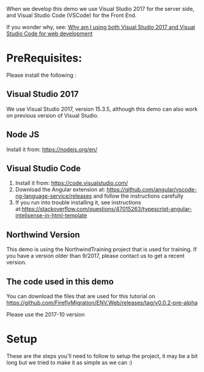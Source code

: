 ﻿
When we develop this demo we use Visual Studio 2017 for the server side, and Visual Studio Code (VSCode) for the Front End.

If you wonder why, see:
[Why am I using both Visual Studio 2017 and Visual Studio Code for web development](https://medium.com/@noam_11690/why-am-i-using-both-visual-studio-2017-and-visual-studio-code-for-web-development-7d7d71a40785)

# PreRequisites:
Please install the following :
## Visual Studio 2017
We use Visual Studio 2017, version 15.3.5, although this demo can also work on previous version of Visual Studio.

## Node JS
Install it from: https://nodejs.org/en/

## Visual Studio Code
1. Install it from: https://code.visualstudio.com/
2. Download the Angular extension at: https://github.com/angular/vscode-ng-language-service/releases and follow the instructions carefully
3. If you run into trouble installing it, see instructions at:https://stackoverflow.com/questions/47015263/typescript-angular-intelisense-in-html-template 

## Northwind Version
This demo is using the NorthwindTraining project that is used for training.
If you have a version older than 9/2017, please contact us to get a recent version.


## The code used in this demo
You can download the files that are used for this tutorial on https://github.com/FireflyMigration/ENV.Web/releases/tag/v0.0.2-pre-alpha

Please use the 2017-10 version

# Setup
These are the steps you'll need to follow to setup the project, it may be a bit long but we tried to make it as simple as we can :)

